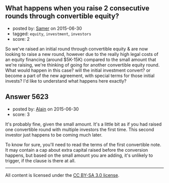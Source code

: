 ## What happens when you raise 2 consecutive rounds through convertible equity?

- posted by: [Samer](https://stackexchange.com/users/6551517/samer) on 2015-06-30
- tagged: `equity`, `investment`, `investors`
- score: 2

So we've raised an initial round through convertible equity & are now looking to raise a new round, however due to the really high legal costs of an equity financing (around $5K-15K) compared to the small amount that we're raising, we're thinking of going for another convertible equity round. What would happen in this case? will the initial investment convert? or become a part of the new agreement, with special terms for those initial invests? I'd like to understand what happens here exactly? 


## Answer 5623

- posted by: [Alain](https://stackexchange.com/users/21866/alain) on 2015-06-30
- score: 3

It's probably fine, given the small amount. It's a little bit as if you had raised one convertible round with multiple investors the first time. This second investor just happens to be coming much later.

To know for sure, you'll need to read the terms of the first convertible note. It may contain a cap about extra capital raised before the conversion happens, but based on the small amount you are adding, it's unlikely to trigger, if the clause is there at all.



---

All content is licensed under the [CC BY-SA 3.0 license](https://creativecommons.org/licenses/by-sa/3.0/).
